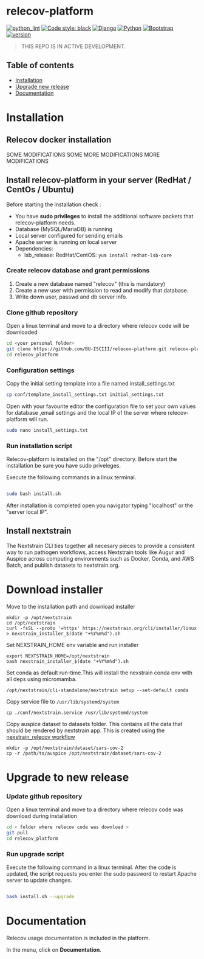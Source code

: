 # relecov-platform
[![python_lint](https://github.com/BU-ISCIII/relecov-tools/actions/workflows/python_lint.yml/badge.svg)](https://github.com/BU-ISCIII/relecov-tools/actions/workflows/python_lint.yml)
[![Code style: black](https://img.shields.io/badge/code%20style-black-000000.svg)](https://github.com/psf/black)
[![Django](https://img.shields.io/static/v1?label=Django&message=3.2.17&color=blue?style=plastic&logo=django)](https://github.com/django/django)
[![Python](https://img.shields.io/static/v1?label=Python&message=3.9.10&color=green?style=plastic&logo=Python)](https://www.python.org/)
[![Bootstrap](https://img.shields.io/badge/Bootstrap-v5.0-blueviolet?style=plastic&logo=Bootstrap)](https://getbootstrap.com)
[![version](https://img.shields.io/badge/version-1.0.0-orange?style=plastic&logo=GitHub)](https://github.com/BU-ISCIII/relecov-platform.git)

> THIS REPO IS IN ACTIVE DEVELOPMENT.
## Table of contents

* [Installation](#installation)
* [Upgrade new release](#upgrade-to-new-release)
* [Documentation](#documentation)

# Installation

## Relecov docker installation

SOME MODIFICATIONS
SOME MORE MODIFICATIONS
MORE MODIFICATIONS

## Install relecov-platform in your server (RedHat / CentOs / Ubuntu)
Before starting the installation check :
-   You have **sudo privileges** to install the additional software packets that relecov-platform needs.
-   Database (MySQL/MariaDB) is running
-   Local server configured for sending emails
-   Apache server is running on local server
-   Dependencies:
     - lsb_release:
     RedHat/CentOS: ```yum install redhat-lsb-core```

### Create relecov database and grant permissions

1. Create a new database named "relecov" (this is mandatory)
2. Create a new user with permission to read and modify that database.
3. Write down user, passwd and db server info.


### Clone github repository
Open a linux terminal and move to a directory where relecov code will be downloaded

```bash
cd <your personal folder>
git clone https://github.com/BU-ISCIII/relecov-platform.git relecov-platform
cd relecov_platform
```

### Configuration settings

Copy the initial setting template into a file named install_settings.txt
```bash
cp conf/template_install_settings.txt initial_settings.txt
```

Open with your favourite editor the configuration file to set your own values for
database ,email settings and the local IP of the server where relecov-platform will run.
```bash
sudo nano install_settings.txt
```

### Run installation script

Relecov-platform is installed on the "/opt" directory. Before start the installation be sure you have sudo priveleges.

Execute the following commands in a linux terminal.

```bash

sudo bash install.sh
```

After installation is completed open you navigator typing "localhost" or the "server local IP".

## Install nextstrain

The Nextstrain CLI ties together all necesary pieces to provide a consistent way to run pathogen workflows, access Nextstrain tools like Augur and Auspice across computing environments such as Docker, Conda, and AWS Batch, and publish datasets to nextstrain.org.

# Download installer
Move to the installation path and download installer
```
mkdir -p /opt/nextstrain
cd /opt/nextstrain
curl -fsSL --proto '=https' https://nextstrain.org/cli/installer/linux > nexstrain_installer_$(date "+%Y%m%d").sh
```
Set NEXSTRAIN_HOME env variable and run installer
```
export NEXTSTRAIN_HOME=/opt/nextstrain
bash nexstrain_installer_$(date "+%Y%m%d").sh
```

Set conda as default run-time.This will install the nexstrain conda env with all deps using micromamba.
```
/opt/nextstrain/cli-standalone/nextstrain setup --set-default conda
```

Copy service file to `/usr/lib/systemd/system`
```
cp ./conf/nextstrain.service /usr/lib/systemd/system
```

Copy auspice dataset to datasets folder. This contains all the data that should be rendered by nextstrain app. This is created using the [nexstrain_relecov workflow](https://github.com/BU-ISCIII/nexstrain_relecov)
```
mkdir -p /opt/nextstrain/dataset/sars-cov-2
cp -r /path/to/auspice /opt/nextstrain/dataset/sars-cov-2
```

# Upgrade to new release

### Update github repository
Open a linux terminal and move to a directory where relecov code was download during installation

```bash
cd < folder where relecov code was download >
git pull
cd relecov_platform
```
### Run upgrade script

Execute the following command in a linux terminal.
After the code is updated, the script requests you enter the sudo password
to restart Apache server to update changes.
```bash

bash install.sh --upgrade
```

# Documentation
Relecov usage documentation is included in the platform.

In the menu, click on **Documentation**.